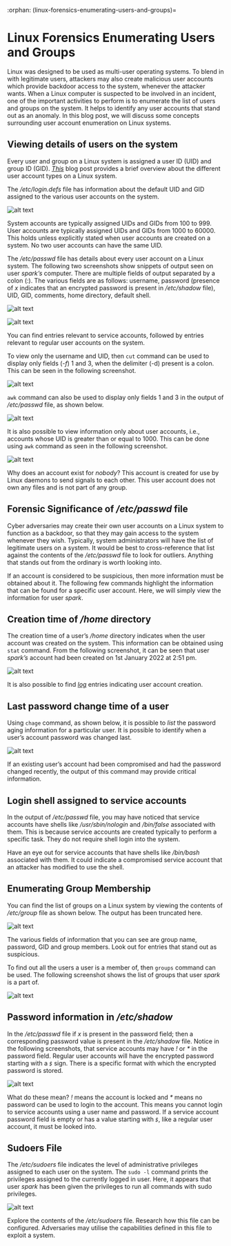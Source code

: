 :orphan:
(linux-forensics-enumerating-users-and-groups)=
# Linux Forensics Enumerating Users and Groups
 
Linux was designed to be used as multi-user operating systems. To blend in with legitimate users, attackers may also create malicious user accounts which provide backdoor access to the system, whenever the attacker wants. When a Linux computer is suspected to be involved in an incident, one of the important activities to perform is to enumerate the list of users and groups on the system. It helps to identify any user accounts that stand out as an anomaly. In this blog post, we will discuss some concepts surrounding user account enumeration on Linux systems.

## Viewing details of users on the system

Every user and group on a Linux system is assigned a user ID (UID) and group ID (GID). *[This](user-accounts-on-linux-systems)* blog post provides a brief overview about the different user account types on a Linux system.

The */etc/login.defs* file has information about the default UID and GID assigned to the various user accounts on the system.

![alt text](images/user-1.png)

System accounts are typically assigned UIDs and GIDs from 100 to 999. User accounts are typically assigned UIDs and GIDs from 1000 to 60000. This holds unless explicitly stated when user accounts are created on a system. No two user accounts can have the same UID.

The */etc/passwd* file has details about every user account on a Linux system. The following two screenshots show snippets of output seen on user *spark’s* computer. There are multiple fields of output separated by a colon (:). The various fields are as follows: username, password (presence of *x* indicates that an encrypted password is present in */etc/shadow* file), UID, GID, comments, home directory, default shell.

![alt text](images/user-2.png)

![alt text](images/user-3.png)

You can find entries relevant to service accounts, followed by entries relevant to regular user accounts on the system.

To view only the username and UID, then `cut` command can be used to display only fields (*-f*) 1 and 3, when the delimiter (-d) present is a colon. This can be seen in the following screenshot.

![alt text](images/user-4.png)

`awk` command can also be used to display only fields 1 and 3 in the output of */etc/passwd* file, as shown below.

![alt text](images/user-5.png)

It is also possible to view information only about user accounts, i.e., accounts whose UID is greater than or equal to 1000. This can be done using `awk` command as seen in the following screenshot.

![alt text](images/user-6.png)

Why does an account exist for *nobody*? This account is created for use by Linux daemons to send signals to each other. This user account does not own any files and is not part of any group.

## Forensic Significance of */etc/passwd* file

Cyber adversaries may create their own user accounts on a Linux system to function as a backdoor, so that they may gain access to the system whenever they wish. Typically, system administrators will have the list of legitimate users on a system. It would be best to cross-reference that list against the contents of the */etc/passwd* file to look for outliers. Anything that stands out from the ordinary is worth looking into.

If an account is considered to be suspicious, then more information must be obtained about it. The following few commands highlight the information that can be found for a specific user account. Here, we will simply view the information for user *spark*.

## Creation time of */home* directory

The creation time of a user’s */home* directory indicates when the user account was created on the system. This information can be obtained using `stat` command. From the following screenshot, it can be seen that user *spark’s* account had been created on 1st January 2022 at 2:51 pm. 

![alt text](images/user-7.png)

It is also possible to find *[log](log-sources-in-linux-systems)* entries indicating user account creation.

## Last password change time of a user

Using `chage` command, as shown below, it is possible to *list* the password aging information for a particular user. It is possible to identify when a user’s account password was changed last.

![alt text](images/user-8.png)

If an existing user’s account had been compromised and had the password changed recently, the output of this command may provide critical information.

## Login shell assigned to service accounts

In the output of */etc/passwd* file, you may have noticed that service accounts have shells like */usr/sbin/nologin* and */bin/false* associated with them. This is because service accounts are created typically to perform a specific task. They do not require shell login into the system.

Have an eye out for service accounts that have shells like */bin/bash* associated with them. It could indicate a compromised service account that an attacker has modified to use the shell.

## Enumerating Group Membership

You can find the list of groups on a Linux system by viewing the contents of */etc/group* file as shown below. The output has been truncated here.

![alt text](images/user-9.png)

The various fields of information that you can see are group name, password, GID and group members. Look out for entries that stand out as suspicious.

To find out all the users a user is a member of, then `groups` command can be used. The following screenshot shows the list of groups that user *spark* is a part of.

![alt text](images/user-10.png)

## Password information in */etc/shadow*

In the */etc/passwd* file if *x* is present in the password field; then a corresponding password value is present in the */etc/shadow* file. Notice in the following screenshots, that service accounts may have *!* or *\** in the password field. Regular user accounts will have the encrypted password starting with a *`$`* sign. There is a specific format with which the encrypted password is stored.

![alt text](images/user-11.png)

What do these mean? *!* means the account is locked and *\** means no password can be used to login to the account. This means you cannot login to service accounts using a user name and password. If a service account password field is empty or has a value starting with *`$`*, like a regular user account, it must be looked into.

## Sudoers File

The */etc/sudoers* file indicates the level of administrative privileges assigned to each user on the system. The `sudo -l` command prints the privileges assigned to the currently logged in user. Here, it appears that user *spark* has been given the privileges to run all commands with sudo privileges. 

![alt text](images/user-12.png)

Explore the contents of the */etc/sudoers* file. Research how this file can be configured. Adversaries may utilise the capabilities defined in this file to exploit a system.